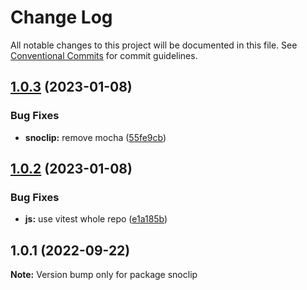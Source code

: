 # Change Log

All notable changes to this project will be documented in this file.
See [Conventional Commits](https://conventionalcommits.org) for commit guidelines.

## [1.0.3](https://github.com/snomiao/js/compare/snoclip@1.0.2...snoclip@1.0.3) (2023-01-08)

### Bug Fixes

- **snoclip:** remove mocha ([55fe9cb](https://github.com/snomiao/js/commit/55fe9cbd772c99c7c92ea74b3f792bbbf1fa5ee6))

## [1.0.2](https://github.com/snomiao/js/compare/snoclip@1.0.1...snoclip@1.0.2) (2023-01-08)

### Bug Fixes

- **js:** use vitest whole repo ([e1a185b](https://github.com/snomiao/js/commit/e1a185b9ac113a48d7f0e80fdd2b97e4c737ee04))

## 1.0.1 (2022-09-22)

**Note:** Version bump only for package snoclip
